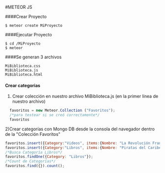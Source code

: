 #METEOR JS

####Crear Proyecto
```
$ meteor create MiProyecto 
```
####Ejecutar Proyecto
```
$ cd /MiProyecto
$ meteor
```

####Se generan 3 archivos
```
MiBiblioteca.css
MiBiblioteca.js
MiBiblioteca.html
```

#### Crear categorias 
1) Crear colección en nuestro archivo MiBiblioteca.js (en la primer línea de nuestro archivo)
```js
  favoritos = new Meteor.Collection ("Favoritos");
  /*para testear si se creó correctamente*/
  favoritos
```

2)Crear categorías con Mongo DB desde la consola del navegador dentro de la "Colección Favoritos"
``` js
favoritos.insert({Category:"Videos", items:{Nombre: "La Revolución Francesa", Formato:"mp4", Localizacion: "youtube"}});
favoritos.insert({Category:"Libros", items:{Nombre: "Piratas del Caribe", Formato:"digital", Localizacion: "dropbox"}});
/*Busca Categoría Libros*/
favoritos.findOne({Category: "Libros"});
/*Count de Categorías*/
favoritos.find({}).count();
```
